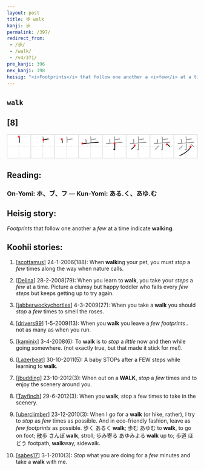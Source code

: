 ```yaml
---
layout: post
title: 歩 walk
kanji: 歩
permalink: /397/
redirect_from:
 - /歩/
 - /walk/
 - /v4/371/
pre_kanji: 396
nex_kanji: 398
heisig: "<i>Footprints</i> that follow one another a <i>few</i> at a time indicate <b>walking</b>."
---
```


## `walk`

## [8]

<div class="stroke"><img src="../images/E6ADA9.png" /></div>

## Reading:

### On-Yomi: ホ、ブ、フ &mdash; Kun-Yomi: ある.く、あゆ.む

## Heisig story:

<i>Footprints</i> that follow one another a <i>few</i> at a time indicate <b>walking</b>.

## Koohii stories:

1) [<a href="http://kanji.koohii.com/profile/scottamus">scottamus</a>] 24-1-2006(188): When<strong> walk</strong>ing your pet, you must <em>stop </em>a<em> few</em> times along the way when nature calls.

2) [<a href="http://kanji.koohii.com/profile/Delina">Delina</a>] 28-2-2008(79): When you learn to<strong> walk</strong>, you take your <em>steps</em> a <em>few</em> at a time. Picture a clumsy but happy toddler who falls every <em>few</em> <em>steps</em> but keeps getting up to try again.

3) [<a href="http://kanji.koohii.com/profile/jabberwockychortles">jabberwockychortles</a>] 4-3-2009(27): When you take a<strong> walk</strong> you should <em>stop</em> a <em>few</em> times to smell the roses.

4) [<a href="http://kanji.koohii.com/profile/drivers99">drivers99</a>] 1-5-2009(13): When you<strong> walk</strong> you leave a <em>few</em> <em>footprints</em>.. not as many as when you run.

5) [<a href="http://kanji.koohii.com/profile/kaminix">kaminix</a>] 3-4-2008(6): To <strong>walk</strong> is to <em>stop</em> a <em>little</em> now and then while going somewhere. (not exactly true, but that made it stick for me!).

6) [<a href="http://kanji.koohii.com/profile/Lazerbeat">Lazerbeat</a>] 30-10-2011(5): A baby STOPs after a FEW steps while learning to<strong> walk</strong>.

7) [<a href="http://kanji.koohii.com/profile/jbudding">jbudding</a>] 23-10-2012(3): When out on a<strong> WALK</strong>, <em>stop</em> a <em>few</em> times and to enjoy the scenery around you.

8) [<a href="http://kanji.koohii.com/profile/Tayfinch">Tayfinch</a>] 29-6-2012(3): When you<strong> walk</strong>, stop a few times to take in the scenery.

9) [<a href="http://kanji.koohii.com/profile/uberclimber">uberclimber</a>] 23-12-2010(3): When I go for a <strong>walk</strong> (or hike, rather), I try to <em>stop</em> as <em>few</em> times as possible. And in eco-friendly fashion, leave as <em>few footprints</em> as possible. 歩く あるく<strong> walk</strong>; 歩む あゆむ to<strong> walk</strong>, to go on foot; 散歩 さんぽ<strong> walk</strong>, stroll; 歩み寄る あゆみよる<strong> walk</strong> up to; 歩道 ほどう footpath,<strong> walk</strong>way, sidewalk.

10) [<a href="http://kanji.koohii.com/profile/sabes17">sabes17</a>] 3-1-2010(3): <em>Stop</em> what you are doing for a <em>few</em> minutes and take a <strong>walk</strong> with me.
